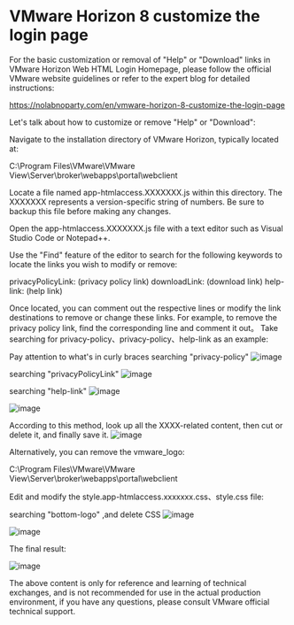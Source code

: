 # VMware Horizon 8 customize the login page


For the basic customization or removal of "Help" or "Download" links in VMware Horizon Web HTML Login Homepage, please follow the official VMware website guidelines or refer to the expert blog for detailed instructions:

https://nolabnoparty.com/en/vmware-horizon-8-customize-the-login-page

Let's talk about how to customize or remove "Help" or "Download":

Navigate to the installation directory of VMware Horizon, typically located at:

C:\Program Files\VMware\VMware View\Server\broker\webapps\portal\webclient

Locate a file named app-htmlaccess.XXXXXXX.js within this directory. The XXXXXXX represents a version-specific string of numbers. Be sure to backup this file before making any changes.

Open the app-htmlaccess.XXXXXXX.js file with a text editor such as Visual Studio Code or Notepad++.

Use the "Find" feature of the editor to search for the following keywords to locate the links you wish to modify or remove:

privacyPolicyLink: (privacy policy link)
downloadLink: (download link)
help-link: (help link)

Once located, you can comment out the respective lines or modify the link destinations to remove or change these links. For example, to remove the privacy policy link, find the corresponding line and comment it out。
Take searching for privacy-policy、privacy-policy、help-link as an example:

Pay attention to what's in curly braces
searching  "privacy-policy"
![image](https://github.com/Kikyo-chan/vdi/assets/18164716/2849a590-53b9-4222-b8cb-9df1f84b15a7)

searching  "privacyPolicyLink"
![image](https://github.com/Kikyo-chan/vdi/assets/18164716/45be1e54-a463-4119-9682-205663b2057c)

searching  "help-link"
![image](https://github.com/Kikyo-chan/vdi/assets/18164716/13b81018-c985-4688-95e5-2ab6cd5c5998)

![image](https://github.com/Kikyo-chan/vdi/assets/18164716/8a8cb00c-125f-497a-a290-414499425325)


According to this method, look up all the XXXX-related content, then cut or delete it, and finally save it.
![image](https://github.com/Kikyo-chan/vdi/assets/18164716/ea90ac61-d469-4daf-818e-6da5932aea5b)

Alternatively, you can remove the vmware_logo:

C:\Program Files\VMware\VMware View\Server\broker\webapps\portal\webclient

Edit and modify the style.app-htmlaccess.xxxxxxx.css、style.css file:

searching  "bottom-logo" ,and delete CSS
![image](https://github.com/Kikyo-chan/vdi/assets/18164716/2ea181ed-c4f9-4089-8109-b01cedfa7d0c)

![image](https://github.com/Kikyo-chan/vdi/assets/18164716/2cc60857-4717-4cc5-b68a-280964838d37)

The final result:

![image](https://github.com/Kikyo-chan/vdi/assets/18164716/9a0a3f7c-e6a2-487a-a1e5-03c2bd836789)


The above content is only for reference and learning of technical exchanges, and is not recommended for use in the actual production environment, if you have any questions, please consult VMware official technical support.
